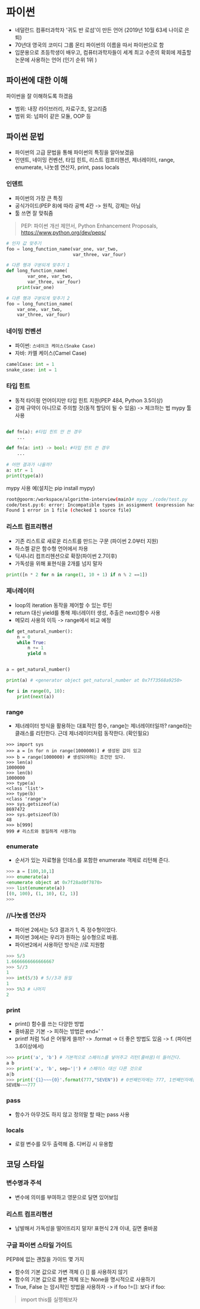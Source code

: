 # 파이썬

* 네덜란드 컴퓨터과학자 '귀도 반 로섬'이 만든 언어 (2019년 10월 63세 나이로 은퇴)
* 70년대 영국의 코미디 그룹 몬티 파이썬의 이름을 따서 파이썬으로 함
* 입문용으로 초등학생이 배우고, 컴퓨터과학자들이 세계 최고 수준의 확회에 제출할 논문에 사용하는 언어 (인기 순위 1위
)

## 파이썬에 대한 이해

파이썬을 잘 이해하도록 하겠음

* 범위: 내장 라이브러리, 자료구조, 알고리즘
* 범위 외: 넘파이 같은 모듈, OOP 등

## 파이썬 문법

* 파이썬의 고급 문법을 통해 파이썬의 특징을 알아보겠음
* 인덴트, 네이밍 컨벤션, 타입 힌트, 리스트 컴프리헨션, 제너레이터, range, enumerate, 나눗셈 연산자, print, pass locals

### 인덴트

* 파이썬의 가장 큰 특징
* 공식가이드(PEP 8)에 따라 공백 4칸 -> 원칙, 강제는 아님
* 툴 쓰면 잘 맞춰줌

> PEP: 파이썬 개선 제안서, Python Enhancement Proposals, https://www.python.org/dev/peps/

```python
# 인자 값 맞추기
foo = long_function_name(var_one, var_two,
                         var_three, var_four)

# 다른 행과 구분되게 맞추기 1
def long_function_name(
        var_one, var_two,
        var_three, var_four)
    print(var_one)

# 다른 행과 구분되게 맞추기 2
foo = long_function_name(
    var_one, var_two,
    var_three, var_four)

```


### 네이밍 컨벤션

* 파이썬: `스네이크 케이스(Snake Case)`
* 자바: 카멜 케이스(Camel Case)

```python
camelCase: int = 1
snake_case: int = 1
```

### 타입 힌트

* 동적 타이핑 언어이지만 타입 힌트 지원(PEP 484, Python 3.5이상)
* 강제 규약이 아니므로 주의할 것(동적 할당이 될 수 있음) -> 체크하는 법 mypy 툴 사용

```python

def fn(a): #타입 힌트 안 쓴 경우
    ...

def fn(a: int) -> bool: #타입 힌트 쓴 경우
    ...
    
# 어떤 결과가 나올까?
a: str = 1
print(type(a))

```

mypy 사용 예(설치는 pip install mypy)

```bash
root@goorm:/workspace/algorithm-interview(main)# mypy ./code/test.py
code/test.py:6: error: Incompatible types in assignment (expression has type "int", variable has type "str")
Found 1 error in 1 file (checked 1 source file)
```


### 리스트 컴프리헨션

* 기존 리스트로 새로운 리스트를 만드는 구문 (파이썬 2.0부터 지원)
* 하스켈 같은 함수형 언어에서 차용
* 딕셔니리 컴프리헨션으로 확장(파이썬 2.7이후)
* 가독성을 위해 표현식을 2개를 넘지 말자

```python
print([n * 2 for n in range(1, 10 + 1) if n % 2 ==1])
```

### 제너레이터

* loop의 iteration 동작을 제어할 수 있는 루틴
* return 대신 yield를 통해 제너레이터 생성, 추출은 next()함수 사용
* 메모리 사용의 이득 -> range에서 비교 예정

```python
def get_natural_number():
    n = 0
    while True:
        n += 1
        yield n


a = get_natural_number()

print(a) # <generator object get_natural_number at 0x7f73568a9250>

for i in range(0, 10):
    print(next(a))

```

### range

* 제너레이터 방식을 활용하는 대표적인 함수, range는 제너레이터일까? range라는 클래스를 리턴한다. 근데 제너레이터처럼 동작한다. (확인필요)

```pythonython
>>> import sys
>>> a = [n for n in range(1000000)] # 생성된 값이 있고
>>> b = range(1000000) # 생성되야하는 조건만 있다.
>>> len(a)
1000000
>>> len(b)
1000000
>>> type(a)
<class 'list'>
>>> type(b)
<class 'range'>
>>> sys.getsizeof(a)
8697472
>>> sys.getsizeof(b)
48
>>> b[999]
999 # 리스트와 동일하게 사용가능
```


### enumerate

* 순서가 있는 자료형을 인데스를 포함한 enumerate 객체로 리턴해 준다.

```python
>>> a = [100,10,1]
>>> enumerate(a)
<enumerate object at 0x7f28ad0f7870>
>>> list(enumerate(a))
[(0, 100), (1, 10), (2, 1)]
>>>
```

### //나눗셈 연산자

* 파이썬 2에서는 5/3 결과가 1, 즉 정수형이었다. 
* 파이썬 3에서는 우리가 원하는 실수형으로 바뀜. 
* 파이썬2에서 사용하던 방식은 //로 지원함

```python
>>> 5/3
1.6666666666666667
>>> 5//3
1
>>> int(5/3) # 5//3과 동일
1
>>> 5%3 # 나머지
2
```

### print

* print() 함수를 쓰는 다양한 방법
* 줄바꿈은 기본 -> 피하는 방법은 end=' '
* printf 처럼 %d 은 어떻게 쓸까? -> .format -> 더 좋은 방법도 있음 -> f. (파이썬 3.6이상에서)

```python
>>> print('a', 'b') # 기본적으로 스페이스를 넣어주고 리턴(줄바꿈)이 들어간다.
a b
>>> print('a', 'b', sep='|') # 스페이스 대신 다른 것으로
a|b
>>> print('{1}~~~{0}'.format(777,"SEVEN")) # 0번째인자에는 777, 1번째인자에는 "SEVEN" 이렇게 넣어라. 그냥 순서대로 할 때는 숫자 불필요
SEVEN~~~777

```

### pass

* 함수가 아무것도 하지 않고 정의말 할 때는 pass 사용

### locals

* 로컬 변수를 모두 출력해 줌. 디버깅 시 유용함


## 코딩 스타일

### 변수명과 주석

* 변수에 의미를 부여하고 영문으로 달면 있어보임

### 리스트 컴프리헨션

* 남발해서 가독성을 떨어뜨리지 말자! 표현식 2개 이내, 길면 줄바꿈

### 구글 파이썬 스타일 가이드

PEP8에 없는 괜찮을 가이드 몇 가지

* 함수의 기본 값으로 가변 객체 {} [] 를 사용하지 않기
* 함수의 기본 값으로 불변 객체 또는 None을 명시적으로 사용하기
* True, False 는 암시적인 방법을 사용하자 -> if foo !=[]: 보다 if foo:

> import this를 실행해보자
